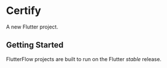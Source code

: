 # Certify

A new Flutter project.

## Getting Started

FlutterFlow projects are built to run on the Flutter _stable_ release.
